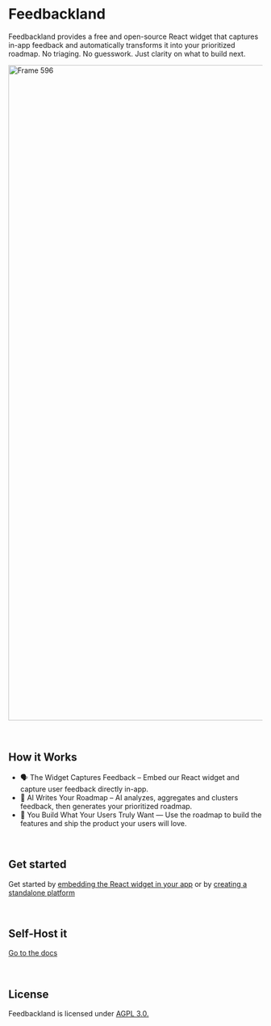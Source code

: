 # Feedbackland

Feedbackland provides a free and open-source React widget that captures in-app feedback and automatically transforms it into your prioritized roadmap. No triaging. No guesswork. Just clarity on what to build next.

<img width="2473" height="1296" alt="Frame 596" src="https://github.com/user-attachments/assets/b57b0bb0-103d-4377-b364-7df7b15e9b86" />

&nbsp;

## How it Works

- 🗣️ The Widget Captures Feedback – Embed our React widget and capture user feedback directly in-app.
- 🤖 AI Writes Your Roadmap – AI analyzes, aggregates and clusters feedback, then generates your prioritized roadmap.
- 🚀 You Build What Your Users Truly Want — Use the roadmap to build the features and ship the product your users will love.

&nbsp;
&nbsp;
&nbsp;

## Get started

Get started by [embedding the React widget in your app](http://feedbackland.com/#embed) or by [creating a standalone platform](https://get-started.feedbackland.com/)

&nbsp;
&nbsp;
&nbsp;

## Self-Host it

[Go to the docs](https://github.com/feedbackland/feedbackland/blob/main/SELFHOSTING.md)

&nbsp;
&nbsp;
&nbsp;

## License

Feedbackland is licensed under [AGPL 3.0.](https://github.com/feedbackland/feedbackland?tab=AGPL-3.0-1-ov-file)
